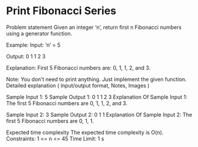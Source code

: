 
# Print Fibonacci Series

Problem statement
Given an integer ‘n’, return first n Fibonacci numbers using a generator function.

Example:
Input: ‘n’ = 5

Output: 0 1 1 2 3

Explanation: First 5 Fibonacci numbers are: 0, 1, 1, 2, and 3.

Note:
You don't need to print anything. Just implement the given function.
Detailed explanation ( Input/output format, Notes, Images )

Sample Input 1:
5
Sample Output 1:
0 1 1 2 3
Explanation Of Sample Input 1:
The first 5 Fibonacci numbers are 0, 1, 1, 2, and 3.

Sample Input 2:
3
Sample Output 2:
0 1 1
Explanation Of Sample Input 2:
The first 5 Fibonacci numbers are 0, 1, 1.

Expected time complexity
The expected time complexity is O(n).
Constraints:
1 <= n <= 45
Time Limit: 1 s